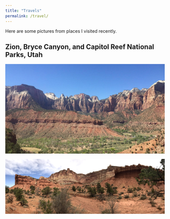 ```yaml
---
title: "Travels"
permalink: /travel/
---
```


Here are some pictures from places I visited recently.

## Zion, Bryce Canyon, and Capitol Reef National Parks, Utah

<img src="/images/travel/IMG_1310.jpg">

<figure class="half">
    <a href="/images/travel/IMG_3415.jpg"></a>
    <a href="/images/travel/IMG_3415.jpg"></a>
</figure>

<img src="/images/travel/IMG_3716.jpg">
